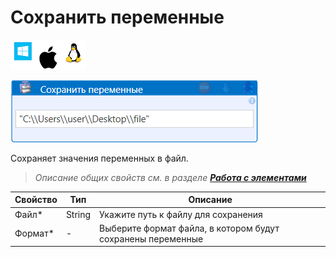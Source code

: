 # Сохранить переменные

![](../../../resources/activities/basic/testing/image-100-1-1-1-1-1-1-1-2-78.png)

![](../../../resources/activities/basic/testing/сохранить-переменные-fixed.png)

Сохраняет значения переменных в файл.

> _Описание общих свойств см. в разделе_ [_**Работа с элементами**_](https://docs.primo-rpa.ru/primo-rpa/primo-studio/process/elements)

| Свойство | Тип    | Описание                                                    |
| -------- | ------ | ----------------------------------------------------------- |
| Файл\*   | String | Укажите путь к файлу для сохранения                         |
| Формат\* | -      | Выберите формат файла, в котором будут сохранены переменные |
